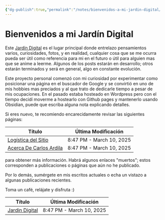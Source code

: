 ```yaml
---
{"dg-publish":true,"permalink":"/notes/bienvenidos-a-mi-jardin-digital/","title":"Bienvenidos a mi Jardín Digital","tags":["page","gardenEntry","gardenEntry"],"created":"2025-03-10T08:08:23.222-05:00","updated":"2025-03-10T21:04:56.574-05:00"}
---
```


# Bienvenidos a mi Jardín Digital

Este [Jardín Digital](/notes/jardin-digital/) es el lugar principal donde entrelazo pensamientos varios, curiosidades, fotos, y en realidad, cualquier cosa que se me ocurra pueda ser útil como referencia para mi en el futuro o útil para alguien mas que se anime a leerme. Algunos de los posts estarán en desarrollo; otros estarán terminados y será en general, algo en constante evolución.

Este proyecto personal comenzó con mi curiosidad por experimentar como posicionar una página en el buscador de Google y se convirtió en uno de mis hobbies mas preciados y al que trato de dedicarle tiempo a pesar de mis ocupaciones. En el pasado estaba hosteado en Wordpress pero con el tiempo decidí moverme a hostearlo con Github pages y mantenerlo usando Obsidian, puede que escriba alguna nota explicando detalles.

Si eres nuevo, te recomiendo encarecidamente revisar las siguientes páginas:

<div><table class="dataview table-view-table"><thead class="table-view-thead"><tr class="table-view-tr-header"><th class="table-view-th"><span>Título</span></th><th class="table-view-th"><span>Última Modificación</span></th></tr></thead><tbody class="table-view-tbody"><tr><td><span><a data-tooltip-position="top" aria-label="Notes/Logística del Sitio.md" data-href="Notes/Logística del Sitio.md" href="Notes/Logística del Sitio.md" class="internal-link" target="_blank" rel="noopener nofollow">Logística del Sitio</a></span></td><td>8:47 PM - March 10, 2025</td></tr><tr><td><span><a data-tooltip-position="top" aria-label="Notes/Acerca De Carlos Ardila.md" data-href="Notes/Acerca De Carlos Ardila.md" href="Notes/Acerca De Carlos Ardila.md" class="internal-link" target="_blank" rel="noopener nofollow">Acerca De Carlos Ardila</a></span></td><td>8:47 PM - March 10, 2025</td></tr></tbody></table></div>



para obtener más información. Habrá algunos enlaces "muertos"; estos corresponden a publicaciones o páginas que aún no he publicado.

Por lo demás, sumérgete en mis escritos actuales o echa un vistazo a algunas publicaciones recientes.

Toma un café, relájate y disfruta :)


<div><table class="dataview table-view-table"><thead class="table-view-thead"><tr class="table-view-tr-header"><th class="table-view-th"><span>Título</span></th><th class="table-view-th"><span>Última Modificación</span></th></tr></thead><tbody class="table-view-tbody"><tr><td><span><a data-tooltip-position="top" aria-label="Notes/Jardin Digital.md" data-href="Notes/Jardin Digital.md" href="Notes/Jardin Digital.md" class="internal-link" target="_blank" rel="noopener nofollow">Jardin Digital</a></span></td><td>8:47 PM - March 10, 2025</td></tr></tbody></table></div>


